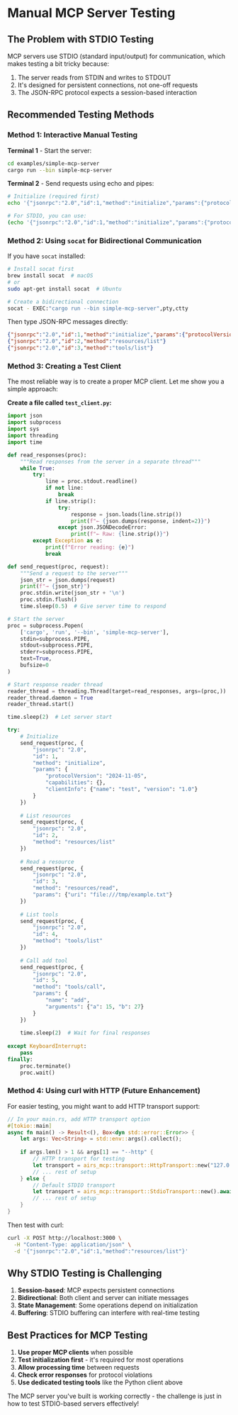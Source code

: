 # Manual MCP Server Testing

## The Problem with STDIO Testing

MCP servers use STDIO (standard input/output) for communication, which makes testing a bit tricky because:

1. The server reads from STDIN and writes to STDOUT
2. It's designed for persistent connections, not one-off requests
3. The JSON-RPC protocol expects a session-based interaction

## Recommended Testing Methods

### Method 1: Interactive Manual Testing

**Terminal 1** - Start the server:
```bash
cd examples/simple-mcp-server
cargo run --bin simple-mcp-server
```

**Terminal 2** - Send requests using echo and pipes:
```bash
# Initialize (required first)
echo '{"jsonrpc":"2.0","id":1,"method":"initialize","params":{"protocolVersion":"2024-11-05","capabilities":{},"clientInfo":{"name":"test","version":"1.0"}}}' | nc localhost 8080

# For STDIO, you can use:
(echo '{"jsonrpc":"2.0","id":1,"method":"initialize","params":{"protocolVersion":"2024-11-05","capabilities":{},"clientInfo":{"name":"test","version":"1.0"}}}'; sleep 1; echo '{"jsonrpc":"2.0","id":2,"method":"resources/list"}'; sleep 10) | cargo run --bin simple-mcp-server
```

### Method 2: Using `socat` for Bidirectional Communication

If you have `socat` installed:
```bash
# Install socat first
brew install socat  # macOS
# or
sudo apt-get install socat  # Ubuntu

# Create a bidirectional connection
socat - EXEC:"cargo run --bin simple-mcp-server",pty,ctty
```

Then type JSON-RPC messages directly:
```json
{"jsonrpc":"2.0","id":1,"method":"initialize","params":{"protocolVersion":"2024-11-05","capabilities":{},"clientInfo":{"name":"test","version":"1.0"}}}
{"jsonrpc":"2.0","id":2,"method":"resources/list"}
{"jsonrpc":"2.0","id":3,"method":"tools/list"}
```

### Method 3: Creating a Test Client

The most reliable way is to create a proper MCP client. Let me show you a simple approach:

**Create a file called `test_client.py`:**
```python
import json
import subprocess
import sys
import threading
import time

def read_responses(proc):
    """Read responses from the server in a separate thread"""
    while True:
        try:
            line = proc.stdout.readline()
            if not line:
                break
            if line.strip():
                try:
                    response = json.loads(line.strip())
                    print(f"← {json.dumps(response, indent=2)}")
                except json.JSONDecodeError:
                    print(f"← Raw: {line.strip()}")
        except Exception as e:
            print(f"Error reading: {e}")
            break

def send_request(proc, request):
    """Send a request to the server"""
    json_str = json.dumps(request)
    print(f"→ {json_str}")
    proc.stdin.write(json_str + '\n')
    proc.stdin.flush()
    time.sleep(0.5)  # Give server time to respond

# Start the server
proc = subprocess.Popen(
    ['cargo', 'run', '--bin', 'simple-mcp-server'],
    stdin=subprocess.PIPE,
    stdout=subprocess.PIPE,
    stderr=subprocess.PIPE,
    text=True,
    bufsize=0
)

# Start response reader thread
reader_thread = threading.Thread(target=read_responses, args=(proc,))
reader_thread.daemon = True
reader_thread.start()

time.sleep(2)  # Let server start

try:
    # Initialize
    send_request(proc, {
        "jsonrpc": "2.0",
        "id": 1,
        "method": "initialize",
        "params": {
            "protocolVersion": "2024-11-05",
            "capabilities": {},
            "clientInfo": {"name": "test", "version": "1.0"}
        }
    })
    
    # List resources
    send_request(proc, {
        "jsonrpc": "2.0",
        "id": 2,
        "method": "resources/list"
    })
    
    # Read a resource
    send_request(proc, {
        "jsonrpc": "2.0",
        "id": 3,
        "method": "resources/read",
        "params": {"uri": "file:///tmp/example.txt"}
    })
    
    # List tools
    send_request(proc, {
        "jsonrpc": "2.0",
        "id": 4,
        "method": "tools/list"
    })
    
    # Call add tool
    send_request(proc, {
        "jsonrpc": "2.0",
        "id": 5,
        "method": "tools/call",
        "params": {
            "name": "add",
            "arguments": {"a": 15, "b": 27}
        }
    })
    
    time.sleep(2)  # Wait for final responses
    
except KeyboardInterrupt:
    pass
finally:
    proc.terminate()
    proc.wait()
```

### Method 4: Using curl with HTTP (Future Enhancement)

For easier testing, you might want to add HTTP transport support:

```rust
// In your main.rs, add HTTP transport option
#[tokio::main]
async fn main() -> Result<(), Box<dyn std::error::Error>> {
    let args: Vec<String> = std::env::args().collect();
    
    if args.len() > 1 && args[1] == "--http" {
        // HTTP transport for testing
        let transport = airs_mcp::transport::HttpTransport::new("127.0.0.1:3000").await?;
        // ... rest of setup
    } else {
        // Default STDIO transport
        let transport = airs_mcp::transport::StdioTransport::new().await?;
        // ... rest of setup
    }
}
```

Then test with curl:
```bash
curl -X POST http://localhost:3000 \
  -H "Content-Type: application/json" \
  -d '{"jsonrpc":"2.0","id":1,"method":"resources/list"}'
```

## Why STDIO Testing is Challenging

1. **Session-based**: MCP expects persistent connections
2. **Bidirectional**: Both client and server can initiate messages
3. **State Management**: Some operations depend on initialization
4. **Buffering**: STDIO buffering can interfere with real-time testing

## Best Practices for MCP Testing

1. **Use proper MCP clients** when possible
2. **Test initialization first** - it's required for most operations
3. **Allow processing time** between requests
4. **Check error responses** for protocol violations
5. **Use dedicated testing tools** like the Python client above

The MCP server you've built is working correctly - the challenge is just in how to test STDIO-based servers effectively!
